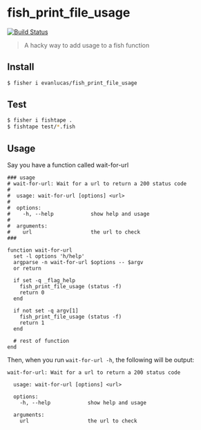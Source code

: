 # fish_print_file_usage

[![Build Status](https://travis-ci.com/evanlucas/fish_print_file_usage.svg?branch=master)](https://travis-ci.com/evanlucas/fish_print_file_usage)

> A hacky way to add usage to a fish function

## Install

```bash
$ fisher i evanlucas/fish_print_file_usage
```

## Test

```bash
$ fisher i fishtape .
$ fishtape test/*.fish
```

## Usage

Say you have a function called wait-for-url

```fish
### usage
# wait-for-url: Wait for a url to return a 200 status code
#
#  usage: wait-for-url [options] <url>
#
#  options:
#    -h, --help            show help and usage
#
#  arguments:
#    url                   the url to check
###

function wait-for-url
  set -l options 'h/help'
  argparse -n wait-for-url $options -- $argv
  or return

  if set -q _flag_help
    fish_print_file_usage (status -f)
    return 0
  end

  if not set -q argv[1]
    fish_print_file_usage (status -f)
    return 1
  end

  # rest of function
end
```

Then, when you run `wait-for-url -h`, the following will be output:

```
wait-for-url: Wait for a url to return a 200 status code

  usage: wait-for-url [options] <url>

  options:
    -h, --help            show help and usage

  arguments:
    url                   the url to check
```
